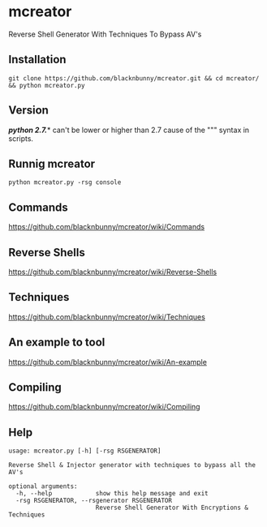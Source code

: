 # mcreator
Reverse Shell Generator With Techniques To Bypass AV's

## Installation
```
git clone https://github.com/blacknbunny/mcreator.git && cd mcreator/ && python mcreator.py
```

## Version
***python 2.7.**** can't be lower or higher than 2.7 cause of the """ syntax in scripts.

## Runnig mcreator
```
python mcreator.py -rsg console
```

## Commands
https://github.com/blacknbunny/mcreator/wiki/Commands

## Reverse Shells
https://github.com/blacknbunny/mcreator/wiki/Reverse-Shells

## Techniques
https://github.com/blacknbunny/mcreator/wiki/Techniques

## An example to tool
https://github.com/blacknbunny/mcreator/wiki/An-example

## Compiling
https://github.com/blacknbunny/mcreator/wiki/Compiling

## Help
```
usage: mcreator.py [-h] [-rsg RSGENERATOR]

Reverse Shell & Injector generator with techniques to bypass all the AV's

optional arguments:
  -h, --help            show this help message and exit
  -rsg RSGENERATOR, --rsgenerator RSGENERATOR
                        Reverse Shell Generator With Encryptions & Techniques
```
